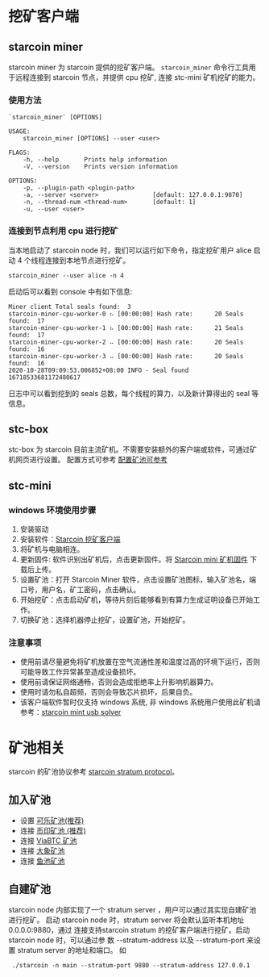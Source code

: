 # 挖矿客户端
## starcoin miner
starcoin miner 为 starcoin 提供的挖矿客户端。
`starcoin_miner` 命令行工具用于远程连接到 starcoin 节点，并提供 cpu 挖矿, 
连接 stc-mini 矿机挖矿的能力。
### 使用方法

```shell
`starcoin_miner` [OPTIONS]

USAGE:
    starcoin_miner [OPTIONS] --user <user>

FLAGS:
    -h, --help       Prints help information
    -V, --version    Prints version information

OPTIONS:
    -p, --plugin-path <plugin-path>
    -a, --server <server>               [default: 127.0.0.1:9870]
    -n, --thread-num <thread-num>       [default: 1]
    -u, --user <user>
```


### 连接到节点利用 cpu 进行挖矿
当本地启动了 starcoin node 时，我们可以运行如下命令，指定挖矿用户 alice 启动 4 个线程连接到本地节点进行挖矿。

```shell
starcoin_miner --user alice -n 4
```
启动后可以看到 console 中有如下信息:


```shell
Miner client Total seals found:  3
starcoin-miner-cpu-worker-0 ⠦ [00:00:00] Hash rate:      20 Seals found:  17
starcoin-miner-cpu-worker-1 ⠦ [00:00:00] Hash rate:      21 Seals found:  17
starcoin-miner-cpu-worker-2 ⠤ [00:00:00] Hash rate:      20 Seals found:  16
starcoin-miner-cpu-worker-3 ⠤ [00:00:00] Hash rate:      20 Seals found:  16
2020-10-28T09:09:53.006852+08:00 INFO - Seal found 16718533681172480617

```
日志中可以看到挖到的 seals 总数，每个线程的算力，以及新计算得出的 seal 等信息。

## stc-box
stc-box 为 starcoin 目前主流矿机。不需要安装额外的客户端或软件，可通过矿机网页进行设置。
配置方式可参考 [配置矿池可参考](https://www.yuque.com/bixinkelekuangchi/stoxms/knlyf3)
## stc-mini
### windows 环境使用步骤
1. 安装驱动
2. 安装软件：[Starcoin 挖矿客户端](https://github.com/starcoinorg/starcoin_mini_miner/releases/)
3. 将矿机与电脑相连。
4. 更新固件: 软件识别出矿机后，点击更新固件。将 [Starcoin mini 矿机固件](https://github.com/starcoinorg/starcoin_mini_miner/releases/download/v0.0.2/starcoin_mini_miner_recovery_v0.0.2.bin) 下载后上传。
5. 设置矿池：打开 Starcoin Miner 软件，点击设置矿池图标，输入矿池名，端口号，用户名，矿工密码，点击确认。
6. 开始挖矿：点击启动矿机，等待片刻后能够看到有算力生成证明设备已开始工作。
7. 切换矿池：选择机器停止挖矿，设置矿池，开始挖矿。

### 注意事项
* 使用前请尽量避免将矿机放置在空气流通性差和温度过高的环境下运行，否则可能导致工作异常甚至造成设备损坏。
* 使用前请保证网络通畅，否则会造成拒绝率上升影响机器算力。
* 使用时请勿私自超频，否则会导致芯片损坏，后果自负。
* 该客户端软件暂时仅支持 windows 系统, 非 windows 系统用户使用此矿机请参考：[starcoin mint usb solver](https://github.com/fikgol/usbsolver)

# 矿池相关
starcoin 的矿池协议参考 [starcoin stratum protocol](https://github.com/starcoinorg/starcoin/blob/master/stratum/stratum_mining_protocol.md)。
## 加入矿池
* 设置 [可乐矿池(推荐)](https://www.yuque.com/docs/share/5c5ae94a-3ed4-4dab-98ca-62baf17891e0)
* 连接 [币印矿池 (推荐)](https://help.poolin.com/hc/zh-cn/articles/360060982092)
* 连接 [ViaBTC 矿池](https://support.viabtc.com/hc/zh-cn/articles/900005939326)
* 连接 [大象矿池](https://www.dxpool.com/help/zh/starcoin-mining-toturial)
* 连接 [鱼池矿池](https://blog.f2pool.com/zh/mining-tutorial/stc)

## 自建矿池
starcoin node 内部实现了一个 stratum server ，用户可以通过其实现自建矿池进行挖矿。
启动 starcoin node 时，stratum server 将会默认监听本机地址 0.0.0.0:9880，通过
连接支持starcoin stratum 的挖矿客户端进行挖矿。启动 starcoin node 时，可以通过参
数 --stratum-address 以及 --stratum-port 来设置 stratum server 的地址和端口。
如

``` shell
 ./starcoin -n main --stratum-port 9880 --stratum-address 127.0.0.1
```
